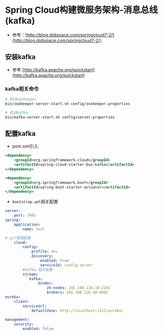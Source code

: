 # Spring Cloud构建微服务架构-消息总线(kafka)

- 参考：[http://blog.didispace.com/springcloud7-2/](http://blog.didispace.com/springcloud7-2/)



## 安装kafka

- 参考 [http://kafka.apache.org/quickstart](http://kafka.apache.org/quickstart)


### kafka相关命令

```bash
# 启动zookeeper
bin/zookeeper-server-start.sh config/zookeeper.properties

# 启动kafka
bin/kafka-server-start.sh config/server.properties
```


## 配置kafka

- pom.xml引入
```xml
<dependency>
	<groupId>org.springframework.cloud</groupId>
	<artifactId>spring-cloud-starter-bus-kafka</artifactId>
</dependency>

<dependency>
	<groupId>org.springframework.boot</groupId>
	<artifactId>spring-boot-starter-actuator</artifactId>
</dependency>
```
- `bootstrap.yml`相关配置
```yml
server:
    port: 7005
spring:
    application:
        name: test

# git管理配置
    cloud:
        config:
            profile: dev
            discovery: 
                enabled: true
                serviceId: config-server
        #kafka 相关配置            
        stream:
           kafka:
               binder:
                   zk-nodes: 192.168.116.10:2181
                   brokers: 192.168.116.10:9092            
eureka:
    client:
        serviceUrl:
            defaultZone: http://localhost:1111/eureka/  
            
management:
    security:
        enabled: false
```

 
